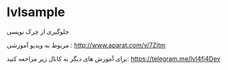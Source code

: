 # lvlsample
جلوگیری از چرک نویسی

مربوط به ویدیو آموزشی :
http://www.aparat.com/v/7Zjtm

برای آموزش های دیگر به کانال زیر مراجعه کنید:
https://telegram.me/lvl4fi4Dev
